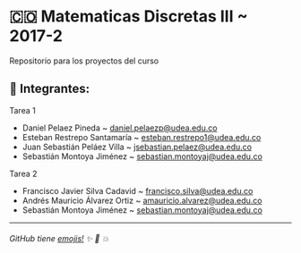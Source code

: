 ﻿# 🇨🇴 Matematicas Discretas III ~ 2017-2
Repositorio para los proyectos del curso

## :busts_in_silhouette: Integrantes:
Tarea 1
+ Daniel Pelaez Pineda ~ daniel.pelaezp@udea.edu.co
+ Esteban Restrepo Santamaría ~ esteban.restrepo1@udea.edu.co
+ Juan Sebastián Peláez Villa ~ jsebastian.pelaez@udea.edu.co
+ Sebastián Montoya Jiménez ~ sebastian.montoyaj@udea.edu.co

Tarea 2
+ Francisco Javier Silva Cadavid ~ francisco.silva@udea.edu.co
+ Andrés Mauricio Álvarez Ortiz ~ amauricio.alvarez@udea.edu.co
+ Sebastián Montoya Jiménez ~ sebastian.montoyaj@udea.edu.co

***
###### GitHub tiene [emojis!](https://www.webpagefx.com/tools/emoji-cheat-sheet/) :sparkles: :camel: :boom: